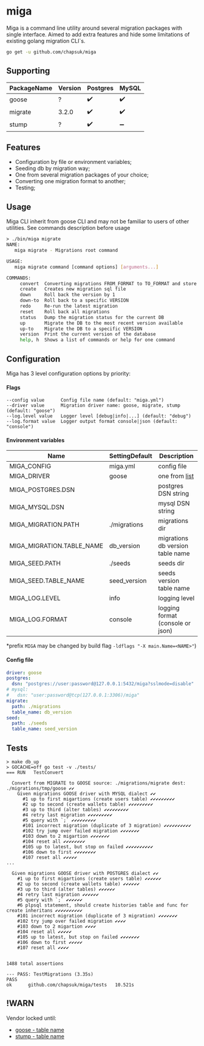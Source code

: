 # miga

Miga is a command line utility around several migration packages with single interface.
Aimed to add extra features and hide some limitations of existing golang migration CLI`s.

```bash
go get -u github.com/chapsuk/miga
```

## Supporting

PackageName | Version | Postgres            | MySQL
----------- | ------- | ------------------- | --------
goose       |    ?    |  :heavy_check_mark: | :heavy_check_mark:
migrate     |   3.2.0 |  :heavy_check_mark: | :heavy_check_mark:
stump       |    ?    |  :heavy_check_mark: | :heavy_minus_sign:

## Features

* Configuration by file or environment variables;
* Seeding db by migration way;
* One from several migration packages of your choice;
* Converting one migration format to another;
* Testing;

## Usage

Miga CLI inherit from goose CLI and may not be familiar to users of other utilities.
See commands description before usage

```bash
≻ ./bin/miga migrate
NAME:
   miga migrate - Migrations root command

USAGE:
   miga migrate command [command options] [arguments...]

COMMANDS:
     convert  Converting migrations FROM_FORMAT to TO_FORMAT and store to DESTENITION_PATH
     create   Creates new migration sql file
     down     Roll back the version by 1
     down-to  Roll back to a specific VERSION
     redo     Re-run the latest migration
     reset    Roll back all migrations
     status   Dump the migration status for the current DB
     up       Migrate the DB to the most recent version available
     up-to    Migrate the DB to a specific VERSION
     version  Print the current version of the database
     help, h  Shows a list of commands or help for one command
``` 

## Configuration

Miga has 3 level configuration options by priority:

#### Flags

```
--config value      Config file name (default: "miga.yml")
--driver value      Migration driver name: goose, migrate, stump (default: "goose")
--log.level value   Logger level [debug|info|...] (default: "debug")
--log.format value  Logger output format console|json (default: "console") 
```

#### Environment variables 

Name                        | SettingDefault | Description
--------------------------- | -------------- | -----------------------
MIGA_CONFIG                 | miga.yml       | config file
MIGA_DRIVER                 | goose          | one from [list](#supporting)
MIGA_POSTGRES.DSN           |                | postgres DSN string
MIGA_MYSQL.DSN              |                | mysql DSN string
MIGA_MIGRATION.PATH         | ./migrations   | migrations dir
MIGA_MIGRATION.TABLE_NAME   | db_version     | migrations db version table name
MIGA_SEED.PATH              | ./seeds        | seeds dir
MIGA_SEED.TABLE_NAME        | seed_version   | seeds version table name
MIGA_LOG.LEVEL              | info           | logging level
MIGA_LOG.FORMAT             | console        | logging format (console or json)

*prefix `MIGA` may be changed by build flag `-ldflags "-X main.Name=<NAME>"`)

#### Config file

```yml
driver: goose
postgres:
  dsn: "postgres://user:password@127.0.0.1:5432/miga?sslmode=disable"
# mysql:
#   dsn: "user:password@tcp(127.0.0.1:3306)/miga"
migrate:
  path: ./migrations
  table_name: db_version
seed:
  path: ./seeds
  table_name: seed_version
```

## Tests

```
≻ make db_up
≻ GOCACHE=off go test -v ./tests/
=== RUN   TestConvert

  Convert from MIGRATE to GOOSE source: ./migrations/migrate dest: ./migrations/tmp/goose ✔✔
    Given migrations GOOSE driver with MYSQL dialect ✔✔
      #1 up to first migartions (create users table) ✔✔✔✔✔✔✔✔✔
      #2 up to second (create wallets table) ✔✔✔✔✔✔✔✔✔
      #3 up to third (alter tables) ✔✔✔✔✔✔✔✔✔
      #4 retry last migration ✔✔✔✔✔✔✔✔✔
      #5 query with `;` ✔✔✔✔✔✔✔✔✔
      #101 incorrect migration (duplicate of 3 migration) ✔✔✔✔✔✔✔✔✔✔
      #102 try jump over failed migration ✔✔✔✔✔✔✔
      #103 down to 2 migartion ✔✔✔✔✔✔✔
      #104 reset all ✔✔✔✔✔✔✔✔
      #105 up to latest, but stop on failed ✔✔✔✔✔✔✔✔✔✔
      #106 down to first ✔✔✔✔✔✔✔✔
      #107 reset all ✔✔✔✔✔
...

  Given migrations GOOSE driver with POSTGRES dialect ✔✔
    #1 up to first migartions (create users table) ✔✔✔✔✔✔
    #2 up to second (create wallets table) ✔✔✔✔✔✔
    #3 up to third (alter tables) ✔✔✔✔✔✔
    #4 retry last migration ✔✔✔✔✔✔
    #5 query with `;` ✔✔✔✔✔✔
    #6 plpsql statement, should create histories table and func for create inheritans ✔✔✔✔✔✔✔✔✔✔
    #101 incorrect migration (duplicate of 3 migration) ✔✔✔✔✔✔✔
    #102 try jump over failed migration ✔✔✔✔
    #103 down to 2 migartion ✔✔✔✔
    #104 reset all ✔✔✔✔✔
    #105 up to latest, but stop on failed ✔✔✔✔✔✔✔
    #106 down to first ✔✔✔✔✔
    #107 reset all ✔✔✔✔


1488 total assertions

--- PASS: TestMigrations (3.35s)
PASS
ok  	github.com/chapsuk/miga/tests	10.521s
```

## !WARN

Vendor locked until:

* [goose - table name](https://github.com/pressly/goose/pull/104)
* [stump - table name](https://github.com/m1ome/stump/pull/6)
